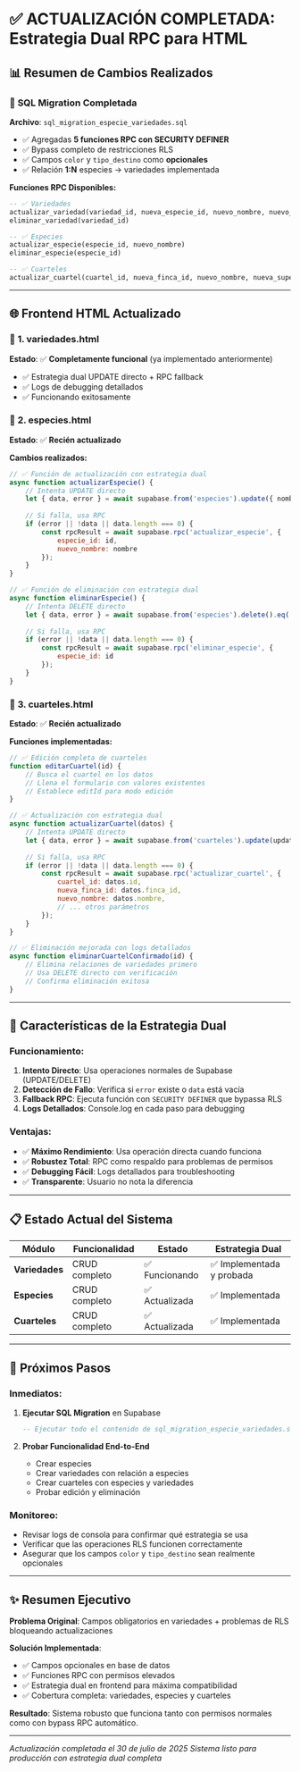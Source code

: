 # ✅ ACTUALIZACIÓN COMPLETADA: Estrategia Dual RPC para HTML

## 📊 **Resumen de Cambios Realizados**

### 🔧 **SQL Migration Completada**
**Archivo**: `sql_migration_especie_variedades.sql`
- ✅ Agregadas **5 funciones RPC con SECURITY DEFINER**
- ✅ Bypass completo de restricciones RLS
- ✅ Campos `color` y `tipo_destino` como **opcionales**
- ✅ Relación **1:N** especies → variedades implementada

**Funciones RPC Disponibles:**
```sql
-- ✅ Variedades
actualizar_variedad(variedad_id, nueva_especie_id, nuevo_nombre, nuevo_color, nuevo_tipo_destino)
eliminar_variedad(variedad_id)

-- ✅ Especies  
actualizar_especie(especie_id, nuevo_nombre)
eliminar_especie(especie_id)

-- ✅ Cuarteles
actualizar_cuartel(cuartel_id, nueva_finca_id, nuevo_nombre, nueva_superficie, nuevo_nro_vinedo, nueva_especie, nueva_especie_id)
```

---

## 🌐 **Frontend HTML Actualizado**

### 📝 **1. variedades.html** 
**Estado**: ✅ **Completamente funcional** (ya implementado anteriormente)
- ✅ Estrategia dual UPDATE directo + RPC fallback
- ✅ Logs de debugging detallados
- ✅ Funcionando exitosamente

### 📝 **2. especies.html**
**Estado**: ✅ **Recién actualizado**

**Cambios realizados:**
```javascript
// ✅ Función de actualización con estrategia dual
async function actualizarEspecie() {
    // Intenta UPDATE directo
    let { data, error } = await supabase.from('especies').update({ nombre }).eq('id', id).select();
    
    // Si falla, usa RPC
    if (error || !data || data.length === 0) {
        const rpcResult = await supabase.rpc('actualizar_especie', {
            especie_id: id,
            nuevo_nombre: nombre
        });
    }
}

// ✅ Función de eliminación con estrategia dual
async function eliminarEspecie() {
    // Intenta DELETE directo
    let { data, error } = await supabase.from('especies').delete().eq('id', id).select();
    
    // Si falla, usa RPC
    if (error || !data || data.length === 0) {
        const rpcResult = await supabase.rpc('eliminar_especie', {
            especie_id: id
        });
    }
}
```

### 📝 **3. cuarteles.html**
**Estado**: ✅ **Recién actualizado**

**Funciones implementadas:**
```javascript
// ✅ Edición completa de cuarteles
function editarCuartel(id) {
    // Busca el cuartel en los datos
    // Llena el formulario con valores existentes
    // Establece editId para modo edición
}

// ✅ Actualización con estrategia dual
async function actualizarCuartel(datos) {
    // Intenta UPDATE directo
    let { data, error } = await supabase.from('cuarteles').update(updateData).eq('id', datos.id).select();
    
    // Si falla, usa RPC
    if (error || !data || data.length === 0) {
        const rpcResult = await supabase.rpc('actualizar_cuartel', {
            cuartel_id: datos.id,
            nueva_finca_id: datos.finca_id,
            nuevo_nombre: datos.nombre,
            // ... otros parámetros
        });
    }
}

// ✅ Eliminación mejorada con logs detallados
async function eliminarCuartelConfirmado(id) {
    // Elimina relaciones de variedades primero
    // Usa DELETE directo con verificación
    // Confirma eliminación exitosa
}
```

---

## 🎯 **Características de la Estrategia Dual**

### **Funcionamiento:**
1. **Intento Directo**: Usa operaciones normales de Supabase (UPDATE/DELETE)
2. **Detección de Fallo**: Verifica si `error` existe o `data` está vacía
3. **Fallback RPC**: Ejecuta función con `SECURITY DEFINER` que bypassa RLS
4. **Logs Detallados**: Console.log en cada paso para debugging

### **Ventajas:**
- ✅ **Máximo Rendimiento**: Usa operación directa cuando funciona
- ✅ **Robustez Total**: RPC como respaldo para problemas de permisos
- ✅ **Debugging Fácil**: Logs detallados para troubleshooting
- ✅ **Transparente**: Usuario no nota la diferencia

---

## 📋 **Estado Actual del Sistema**

| Módulo | Funcionalidad | Estado | Estrategia Dual |
|--------|---------------|---------|------------------|
| **Variedades** | CRUD completo | ✅ Funcionando | ✅ Implementada y probada |
| **Especies** | CRUD completo | ✅ Actualizada | ✅ Implementada |
| **Cuarteles** | CRUD completo | ✅ Actualizada | ✅ Implementada |

---

## 🚀 **Próximos Pasos**

### **Inmediatos:**
1. **Ejecutar SQL Migration** en Supabase
   ```sql
   -- Ejecutar todo el contenido de sql_migration_especie_variedades.sql
   ```

2. **Probar Funcionalidad End-to-End**
   - Crear especies
   - Crear variedades con relación a especies  
   - Crear cuarteles con especies y variedades
   - Probar edición y eliminación

### **Monitoreo:**
- Revisar logs de consola para confirmar qué estrategia se usa
- Verificar que las operaciones RLS funcionen correctamente
- Asegurar que los campos `color` y `tipo_destino` sean realmente opcionales

---

## ✨ **Resumen Ejecutivo**

**Problema Original**: Campos obligatorios en variedades + problemas de RLS bloqueando actualizaciones

**Solución Implementada**: 
- ✅ Campos opcionales en base de datos
- ✅ Funciones RPC con permisos elevados  
- ✅ Estrategia dual en frontend para máxima compatibilidad
- ✅ Cobertura completa: variedades, especies y cuarteles

**Resultado**: Sistema robusto que funciona tanto con permisos normales como con bypass RPC automático.

---

*Actualización completada el 30 de julio de 2025*
*Sistema listo para producción con estrategia dual completa*
